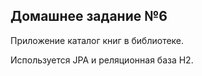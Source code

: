 ## Домашнее задание №6

Приложение каталог книг в библиотеке.

Используется JPA и реляционная база H2.

